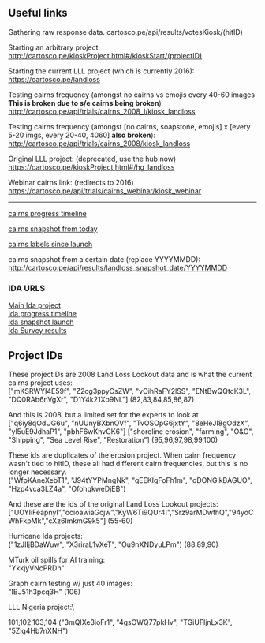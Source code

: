 Useful links
------------

Gathering raw response data.
cartosco.pe/api/results/votesKiosk/(hitID)

Starting an arbitrary project:
http://cartosco.pe/kioskProject.html#/kioskStart/(projectID)

Starting the current LLL project (which is currently 2016):
https://cartosco.pe/landloss

Testing cairns frequency (amongst no cairns vs emojis every 40-60 images **This is broken due to s/e cairns being broken**)
http://cartosco.pe/api/trials/cairns_2008_l/kiosk_landloss

Testing cairns frequency (amongst [no cairns, soapstone, emojis] x [every 5-20 imgs, every 20-40, 4060] **also broken**):
http://cartosco.pe/api/trials/cairns_2008/kiosk_landloss

Original LLL project: (deprecated, use the hub now)
https://cartosco.pe/kioskProject.html#/hg_landloss

Webinar cairns link: (redirects to 2016)
https://cartosco.pe/api/trials/cairns_webinar/kiosk_webinar

----

[cairns progress timeline](http://cartosco.pe/api/results/cairns_progress_timeline)

[cairns snapshot from today](http://cartosco.pe/api/results/cairns_snapshot_today)

[cairns labels since launch](http://cartosco.pe/api/results/cairns_snapshot_launch)

cairns snapshot from a certain date (replace YYYYMMDD): http://cartosco.pe/api/results/landloss_snapshot_date/YYYYMMDD

### IDA URLS

[Main Ida project](http://cartosco.pe/ida)\
[Ida progress timeline](http://cartosco.pe/api/results/ida_progress_timeline)\
[Ida snapshot launch](http://cartosco.pe/api/results/ida_snapshot_launch)\
[Ida Survey results](https://cartosco.pe/api/results/ida_survey)

Project IDs
-----------

These projectIDs are 2008 Land Loss Lookout data and is what the current cairns project uses:\
["mKSRWYI4E59f", "Z2cg3ppyCsZW", "vOihRaFY2lSS", "ENtBwQQtcK3L", "DQ0RAb6nVgXr", "D1Y4k21Xb9NL"] (82,83,84,85,86,87)

And this is 2008, but a limited set for the experts to look at
["q6iy8qOdUG6u", "nUUnyBXbnOVf", "TvOSOpG6jxtY", "8eHeJI8gOdzX", "yl5uE9JdhaP1", "pbhF6wKhvGK6"]
["shoreline erosion", "farming", "O&G", "Shipping", "Sea Level Rise", "Restoration"]
(95,96,97,98,99,100)

These ids are duplicates of the erosion project. When cairn frequency wasn't tied to hitID, these all had different cairn frequencies, but this is no longer necessary.\
("WfpKAneXebT1", "J94tYYPMngNk", "qEEKIgFoFh1m", "dDONGlkBAGUO", "Hzp4vca3LZ4a", "OfohqkweDjEB")

And these are the ids of the original Land Loss Lookout projects:\
["UOYIiFeapnyI","ocioawiaGcjw","KyW6Ti9QUr4I","Srz9arMDwthQ","94yoCWhFkpMk","cXz6ImkmG9k5"] (55-60)

Hurricane Ida projects:\
("1zJIIjBDaWuw", "X3riraL1vXeT", "Ou9nXNDyuLPm") (88,89,90)

MTurk oil spills for AI training:\
"YkkjyVNcPRDn"

Graph cairn testing w/ just 40 images:\
"IBJ51h3pcq3H" (106)

LLL Nigeria project:\

101,102,103,104 ("3mQIXe3ioFr1", "4gsOWQ77pkHv", "TGiUFIjnLx3K", "5Ziq4Hb7nXNH")
